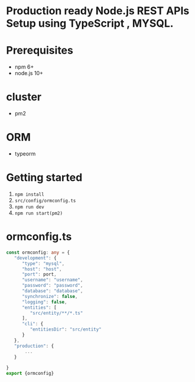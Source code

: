 # Production ready Node.js REST APIs Setup using TypeScript , MYSQL.

# Prerequisites
* npm 6+
* node.js 10+

# cluster
* pm2

# ORM
* typeorm

# Getting started
1. ```npm install```
2. ```src/config/ormconfig.ts```
3. ```npm run dev```
4. ```npm run start(pm2)```

# ormconfig.ts
```typescript
const ormconfig: any = {
   "development": {
      "type": "mysql",
      "host": "host",
      "port": port,
      "username": "username",
      "password": "password",
      "database": "database",
      "synchronize": false,
      "logging": false,
      "entities": [
         "src/entity/**/*.ts"
      ],
      "cli": {
         "entitiesDir": "src/entity"
      }
   }, 
   "production": {
       ...
   }
   
}
export {ormconfig} 
```